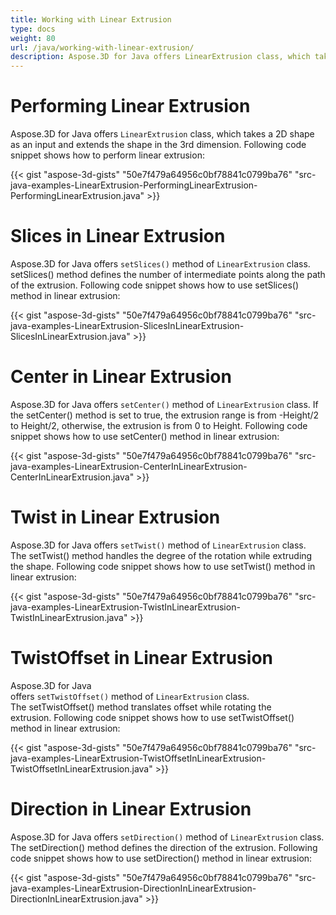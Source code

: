 ```yaml
---
title: Working with Linear Extrusion
type: docs
weight: 80
url: /java/working-with-linear-extrusion/
description: Aspose.3D for Java offers LinearExtrusion class, which takes a 2D shape as an input and extends the shape in the 3rd dimension.
---
```


# **Performing Linear Extrusion**
Aspose.3D for Java offers `LinearExtrusion` class, which takes a 2D shape as an input and extends the shape in the 3rd dimension. Following code snippet shows how to perform linear extrusion:

{{< gist "aspose-3d-gists" "50e7f479a64956c0bf78841c0799ba76" "src-java-examples-LinearExtrusion-PerformingLinearExtrusion-PerformingLinearExtrusion.java" >}}
# **Slices in Linear Extrusion**
Aspose.3D for Java offers `setSlices()` method of `LinearExtrusion` class. setSlices() method defines the number of intermediate points along the path of the extrusion. Following code snippet shows how to use setSlices() method in linear extrusion:

{{< gist "aspose-3d-gists" "50e7f479a64956c0bf78841c0799ba76" "src-java-examples-LinearExtrusion-SlicesInLinearExtrusion-SlicesInLinearExtrusion.java" >}}
# **Center in Linear Extrusion**
Aspose.3D for Java offers `setCenter()` method of `LinearExtrusion` class. If the setCenter() method is set to true, the extrusion range is from -Height/2 to Height/2, otherwise, the extrusion is from 0 to Height. Following code snippet shows how to use setCenter() method in linear extrusion:

{{< gist "aspose-3d-gists" "50e7f479a64956c0bf78841c0799ba76" "src-java-examples-LinearExtrusion-CenterInLinearExtrusion-CenterInLinearExtrusion.java" >}}
# **Twist in Linear Extrusion**
Aspose.3D for Java offers `setTwist()` method of `LinearExtrusion` class. The setTwist() method handles the degree of the rotation while extruding the shape. Following code snippet shows how to use setTwist() method in linear extrusion:

{{< gist "aspose-3d-gists" "50e7f479a64956c0bf78841c0799ba76" "src-java-examples-LinearExtrusion-TwistInLinearExtrusion-TwistInLinearExtrusion.java" >}}
# **TwistOffset in Linear Extrusion**
Aspose.3D for Java offers `setTwistOffset()` method of `LinearExtrusion` class. The setTwistOffset() method translates offset while rotating the extrusion. Following code snippet shows how to use setTwistOffset() method in linear extrusion:

{{< gist "aspose-3d-gists" "50e7f479a64956c0bf78841c0799ba76" "src-java-examples-LinearExtrusion-TwistOffsetInLinearExtrusion-TwistOffsetInLinearExtrusion.java" >}}
# **Direction in Linear Extrusion**
Aspose.3D for Java offers `setDirection()` method of `LinearExtrusion` class. The setDirection() method defines the direction of the extrusion. Following code snippet shows how to use setDirection() method in linear extrusion:

{{< gist "aspose-3d-gists" "50e7f479a64956c0bf78841c0799ba76" "src-java-examples-LinearExtrusion-DirectionInLinearExtrusion-DirectionInLinearExtrusion.java" >}}
